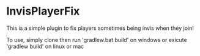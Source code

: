 # InvisPlayerFix

This is a simple plugin to fix players sometimes being invis when they join!

To use, simply clone then run 'gradlew.bat build' on windows or exicute 'gradlew build' on linux or mac
